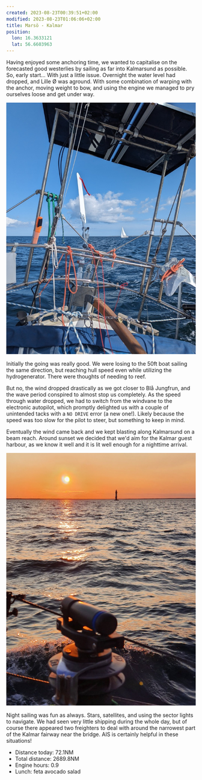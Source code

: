 ```yaml
---
created: 2023-08-23T00:39:51+02:00
modified: 2023-08-23T01:06:06+02:00
title: Marsö - Kalmar
position:
  lon: 16.3633121
  lat: 56.6603963
---
```


Having enjoyed some anchoring time, we wanted to capitalise on the forecasted good westerlies by sailing as far into Kalmarsund as possible. So, early start... With just a little issue. Overnight the water level had dropped, and Lille Ø was aground. With some combination of warping with the anchor, moving weight to bow, and using the engine we managed to pry ourselves loose and get under way.

![Image](../2023/23246922b3555d4aca9c5c8673c3888a.jpg) 

Initially the going was really good. We were losing to the 50ft boat sailing the same direction, but reaching hull speed even while utilizing the hydrogenerator. There were thoughts of needing to reef.

But no, the wind dropped drastically as we got closer to Blå Jungfrun, and the wave period conspired to almost stop us completely. As the speed through water dropped, we had to switch from the windvane to the electronic autopilot, which promptly delighted us with a couple of unintended tacks with a `NO DRIVE` error (a new one!). Likely because the speed was too slow for the pilot to steer, but something to keep in mind.

Eventually the wind came back and we kept blasting along Kalmarsund on a beam reach. Around sunset we decided that we'd aim for the Kalmar guest harbour, as we know it well and it is lit well enough for a nighttime arrival.

![Image](../2023/7c1bda42c66b00c60f3f113f4076741d.jpg) 

Night sailing was fun as always. Stars, satellites, and using the sector lights to navigate. We had seen very little shipping during the whole day, but of course there appeared two freighters to deal with around the narrowest part of the Kalmar fairway near the bridge. AIS is certainly helpful in these situations!

* Distance today: 72.1NM
* Total distance: 2689.8NM
* Engine hours: 0.9
* Lunch: feta avocado salad
